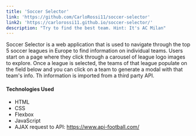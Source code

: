 ```yaml
---
title: 'Soccer Selector'
link: 'https://github.com/CarloRossi11/soccer-selector'
link2: 'https://carlorossi11.github.io/soccer-selector/'
description: "Try to find the best team. Hint: It's AC Milan"
---
```


Soccer Selector is a web application that is used to navigate through the top 5 soccer leagues in Europe to find information on individual teams. Users start on a page where they click through a carousel of league logo images to explore. Once a league is selected, the teams of that league populate on the field below and you can click on a team to generate a modal with that team's info. Th information is imported from a third party API.

#### Technologies Used
- HTML
- CSS
- Flexbox
- JavaScript
- AJAX request to API: https://www.api-football.com/